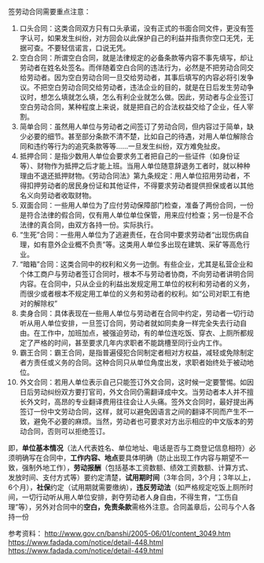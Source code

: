 签劳动合同需要重点注意：
1. 口头合同：这类合同双方只有口头承诺，没有正式的书面合同文件，更没有签字认可，如果发生纠纷，对方回会以此保护自己的利益并指责你空口无凭，无据可查。不要轻信诺言，口说无凭。
2. 空白合同：所谓空白合同，就是法律规定的必备条款等内容不事先填写，却让劳动者在姓名处签名。而伴随着空白合同的违法行为，必然是不把劳动合同交给劳动者。因为空白劳动合同一旦交给劳动者，其事后填写的内容必将引发争议。不把空白劳动合同交给劳动者，违法企业的目的，就是在日后发生劳动争议时，想怎么填就怎么填，怎么有利企业就怎么做。因此，劳动者与企业签订空白劳动合同，某种程度上来说，就是把自己的合法权益交给了企业，任人宰割。
3. 简单合同：虽然用人单位与劳动者之间签订了劳动合同，但内容过于简单，缺少必要的细节。甚至部分条款不清不楚，比如自己的待遇，对用人单位解除合同和违约等行为的追究条款等等......一旦发生纠纷，双方难免扯皮。
4. 抵押合同：是指少数用人单位会要求务工者把自己的一些证件（如身份证等）、财物作为抵押之后才能上班。当用人单位随意辞退务工者时，就以种种理由不退还抵押财物。《劳动合同法》第九条规定：用人单位招用劳动者，不得扣押劳动者的居民身份证和其他证件，不得要求劳动者提供担保或者以其他名义向劳动者收取财物。
5. 双面合同：一些用人单位为了应付劳动保障部门检查，准备了两份合同，一份是符合法律的假合同，仅有用人单位单位保管，用来应付检查；另一份是不合法律的真合同，由双方各持一份。实际执行。
6. “生死”合同：一些用人单位为了逃避责任，在合同中要求劳动者“出现伤病自理，如有意外企业概不负责”等。这类用人单位多出现在建筑、采矿等高危行业。
7. “暗箱”合同：这类合同中的权利和义务一边倒。有些企业，尤其是私营企业和个体工商户与劳动者签订合同时，根本不与劳动者协商，不向劳动者讲明合同内容。在合同中，只从企业的利益出发规定用工单位的权利和劳动者的义务，而很少或者根本不规定用工单位的义务和劳动者的权利。如“公司对职工有绝对的解除权”
8. 卖身合同：具体表现在一些用人单位与劳动者在合同中约定，劳动者一切行动听从用人单位安排，一旦签订合同，劳动者就如同卖身一样完全失去行动自由。在工作中，加班加点，被强迫劳动，有的单位连吃饭、穿衣、上厕所都规定了严格的时间，甚至要求几年内求职者不能跳槽至同行业内工作。
9. 霸王合同：霸王合同，是指普遍侵犯合同制定者相对方权益，减轻或免除制定者方责任或义务的合同。这种合同只从单位角度出发，求职者始终处于被动地位。
10. 外文合同：若用人单位表示自己只能签订外文合同，这时候一定要警惕。如因日后劳动纠纷双方要打官司，外文合同仍需翻译成中文。当劳动者本人并不擅长外文时，高昂的专业翻译费用往往会让人头痛。签外文合同时，最好提出再签订一份中文劳动合同，这样，就可以避免因语言之间的翻译不同而产生不一致，避免不必要的麻烦。当然，劳动者也可要求对方出示相应的中文版本的劳动合同，否则可以拒绝签订。

即，**单位基本情况**（法人代表姓名、单位地址、电话是否与工商登记信息相符）必须明确写在合同中，**工作内容、地点**要具体明确（防止出现工作内容与期望不一致，强制外地工作），**劳动报酬**（包括基本工资数额、绩效工资数额、计算方式、发放时间、支付方式等）要约定清楚，**试用期时间**（3年合同，3个月；3年以上，6个月），**社保**约定（试用期就需要缴纳），**违反劳动法**（如严格规定吃饭上厕所时间，一切行动听从用人单位安排，剥夺劳动者人身自由，不得生育，“工伤自理”等），另外对合同中的**空白，免责条款**需格外注意。合同盖章后，公司与个人各持一份


参考资料：
http://www.gov.cn/banshi/2005-06/01/content_3049.htm
https://www.fadada.com/notice/detail-448.html
https://www.fadada.com/notice/detail-449.html